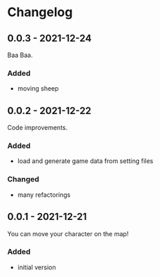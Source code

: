 # Changelog

## 0.0.3 - 2021-12-24

Baa Baa.

### Added

- moving sheep

## 0.0.2 - 2021-12-22

Code improvements.

### Added

- load and generate game data from setting files

### Changed

- many refactorings

## 0.0.1 - 2021-12-21

You can move your character on the map!

### Added

- initial version
